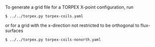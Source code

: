 To generate a grid file for a TORPEX X-point configuration, run

    $ ../../torpex.py torpex-coils.yaml

or for a grid with the x-direction not restricted to be orthogonal to
flux-surfaces

    $ ../../torpex.py torpex-coils-nonorth.yaml
